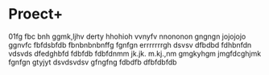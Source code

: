 # Proect+

01fg
fbc bnh
ggmk,ljhv
derty
hhohioh
vvnyfv
nnononon
gngngn
jojojojo
ggnvfc
fbfdsbfdb
fbnbnbnbnffg
fgnfgn
errrrrrrgh
dsvsv
dfbdbd
fdhbnfdn
vdsvds
dfedghbfd
fdbfdb
fdbfdnmm
jk.jk.
m.kj.,nm
gmgkyhgm
jmgfdcghjmk
fgnfgn
gtyjyt
dsvdsvdsv
gfngfng
fdbdfb
dfbfdbfdb
